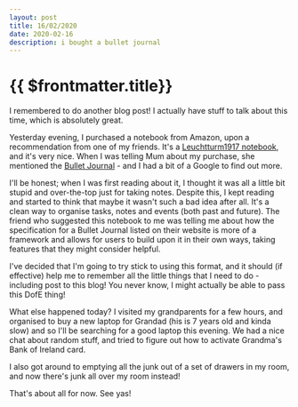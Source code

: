 ```yaml
---
layout: post
title: 16/02/2020
date: 2020-02-16
description: i bought a bullet journal
---
```

# {{ $frontmatter.title}}
I remembered to do another blog post! I actually have stuff to talk about this time, which is absolutely great.

Yesterday evening, I purchased a notebook from Amazon, upon a recommendation from one of my friends. It's a [Leuchtturm1917 notebook](https://www.amazon.co.uk/gp/product/B0095FFUM4), and it's very nice. When I was telling Mum about my purchase, she mentioned the [Bullet Journal](https://bulletjournal.com/) - and I had a bit of a Google to find out more.

I'll be honest; when I was first reading about it, I thought it was all a little bit stupid and over-the-top just for taking notes. Despite this, I kept reading and started to think that maybe it wasn't such a bad idea after all. It's a clean way to organise tasks, notes and events (both past and future). The friend who suggested this notebook to me was telling me about how the specification for a Bullet Journal listed on their website is more of a framework and allows for users to build upon it in their own ways, taking features that they might consider helpful.

I've decided that I'm going to try stick to using this format, and it should (if effective) help me to remember all the little things that I need to do - including post to this blog! You never know, I might actually be able to pass this DofE thing!

What else happened today? I visited my grandparents for a few hours, and organised to buy a new laptop for Grandad (his is 7 years old and kinda slow) and so I'll be searching for a good laptop this evening. We had a nice chat about random stuff, and tried to figure out how to activate Grandma's Bank of Ireland card.

I also got around to emptying all the junk out of a set of drawers in my room, and now there's junk all over my room instead! 

That's about all for now. See yas!
